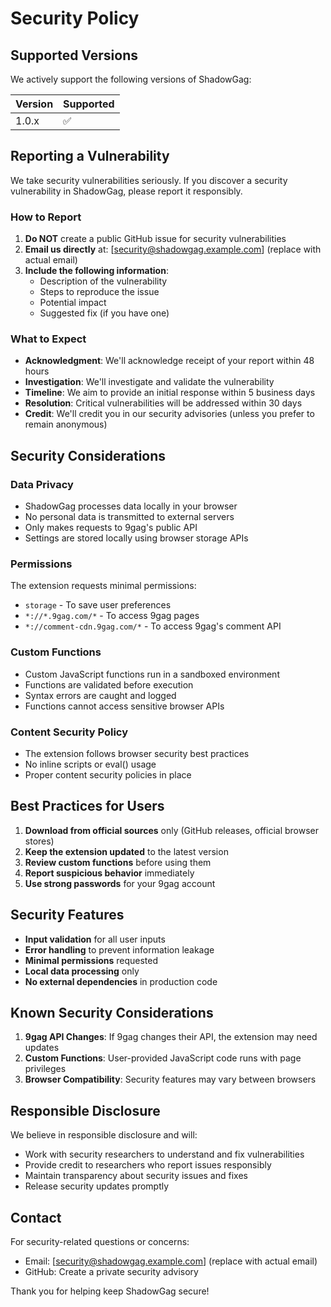 # Security Policy

## Supported Versions

We actively support the following versions of ShadowGag:

| Version | Supported          |
| ------- | ------------------ |
| 1.0.x   | :white_check_mark: |

## Reporting a Vulnerability

We take security vulnerabilities seriously. If you discover a security vulnerability in ShadowGag, please report it responsibly.

### How to Report

1. **Do NOT** create a public GitHub issue for security vulnerabilities
2. **Email us directly** at: [security@shadowgag.example.com] (replace with actual email)
3. **Include the following information**:
   - Description of the vulnerability
   - Steps to reproduce the issue
   - Potential impact
   - Suggested fix (if you have one)

### What to Expect

- **Acknowledgment**: We'll acknowledge receipt of your report within 48 hours
- **Investigation**: We'll investigate and validate the vulnerability
- **Timeline**: We aim to provide an initial response within 5 business days
- **Resolution**: Critical vulnerabilities will be addressed within 30 days
- **Credit**: We'll credit you in our security advisories (unless you prefer to remain anonymous)

## Security Considerations

### Data Privacy
- ShadowGag processes data locally in your browser
- No personal data is transmitted to external servers
- Only makes requests to 9gag's public API
- Settings are stored locally using browser storage APIs

### Permissions
The extension requests minimal permissions:
- `storage` - To save user preferences
- `*://*.9gag.com/*` - To access 9gag pages
- `*://comment-cdn.9gag.com/*` - To access 9gag's comment API

### Custom Functions
- Custom JavaScript functions run in a sandboxed environment
- Functions are validated before execution
- Syntax errors are caught and logged
- Functions cannot access sensitive browser APIs

### Content Security Policy
- The extension follows browser security best practices
- No inline scripts or eval() usage
- Proper content security policies in place

## Best Practices for Users

1. **Download from official sources** only (GitHub releases, official browser stores)
2. **Keep the extension updated** to the latest version
3. **Review custom functions** before using them
4. **Report suspicious behavior** immediately
5. **Use strong passwords** for your 9gag account

## Security Features

- **Input validation** for all user inputs
- **Error handling** to prevent information leakage
- **Minimal permissions** requested
- **Local data processing** only
- **No external dependencies** in production code

## Known Security Considerations

1. **9gag API Changes**: If 9gag changes their API, the extension may need updates
2. **Custom Functions**: User-provided JavaScript code runs with page privileges
3. **Browser Compatibility**: Security features may vary between browsers

## Responsible Disclosure

We believe in responsible disclosure and will:
- Work with security researchers to understand and fix vulnerabilities
- Provide credit to researchers who report issues responsibly
- Maintain transparency about security issues and fixes
- Release security updates promptly

## Contact

For security-related questions or concerns:
- Email: [security@shadowgag.example.com] (replace with actual email)
- GitHub: Create a private security advisory

Thank you for helping keep ShadowGag secure! 